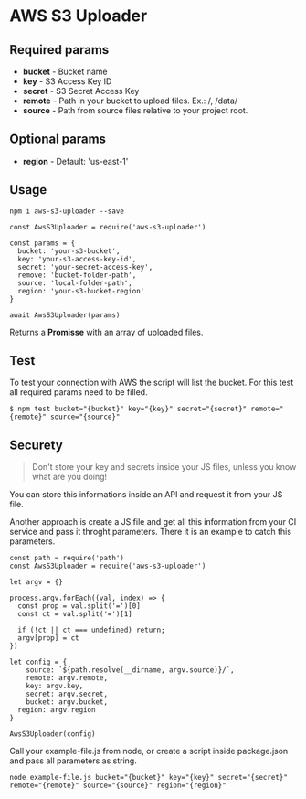 # AWS S3 Uploader

## Required params

* **bucket** - Bucket name
* **key** - S3 Access Key ID
* **secret** - S3 Secret Access Key
* **remote** - Path in your bucket to upload files. Ex.: /, /data/
* **source** - Path from source files relative to your project root.

## Optional params
* **region** - Default: 'us-east-1'

## Usage

`npm i aws-s3-uploader --save`

```
const AwsS3Uploader = require('aws-s3-uploader')

const params = {
  bucket: 'your-s3-bucket',
  key: 'your-s3-access-key-id',
  secret: 'your-secret-access-key',
  remove: 'bucket-folder-path',
  source: 'local-folder-path',
  region: 'your-s3-bucket-region'
}

await AwsS3Uploader(params)
```

Returns a **Promisse** with an array of uploaded files.

## Test

To test your connection with AWS the script will list the bucket. For this test all required params need to be filled.

```
$ npm test bucket="{bucket}" key="{key}" secret="{secret}" remote="{remote}" source="{source}" 
```

## Securety

> Don't store your key and secrets inside your JS files, unless you know what are you doing!

You can store this informations inside an API and request it from your JS file.

Another approach is create a JS file and get all this information from your CI service and pass it throght parameters. There it is an example to catch this parameters.

```
const path = require('path')
const AwsS3Uploader = require('aws-s3-uploader')

let argv = {}

process.argv.forEach((val, index) => {
  const prop = val.split('=')[0]
  const ct = val.split('=')[1]

  if (!ct || ct === undefined) return;
  argv[prop] = ct
})

let config = {
	source: `${path.resolve(__dirname, argv.source)}/`,
	remote: argv.remote,
	key: argv.key,
	secret: argv.secret,
	bucket: argv.bucket,
  region: argv.region
}

AwsS3Uploader(config)
```

Call your example-file.js from node, or create a script inside package.json and pass all parameters as string.

`node example-file.js bucket="{bucket}" key="{key}" secret="{secret}" remote="{remote}" source="{source}" region="{region}"`